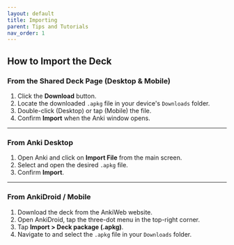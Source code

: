 ```yaml
---
layout: default
title: Importing
parent: Tips and Tutorials 
nav_order: 1
---
```


## How to Import the Deck

### From the Shared Deck Page (Desktop & Mobile)

1. Click the **Download** button.
2. Locate the downloaded `.apkg` file in your device's `Downloads` folder.
3. Double-click (Desktop) or tap (Mobile) the file.
4. Confirm **Import** when the Anki window opens.

---

### From Anki Desktop

1. Open Anki and click on **Import File** from the main screen.
2. Select and open the desired `.apkg` file.
3. Confirm **Import**.

---

### From AnkiDroid / Mobile

1. Download the deck from the AnkiWeb website.
2. Open AnkiDroid, tap the three-dot menu in the top-right corner.
3. Tap **Import > Deck package (.apkg)**.
4. Navigate to and select the `.apkg` file in your `Downloads` folder.
